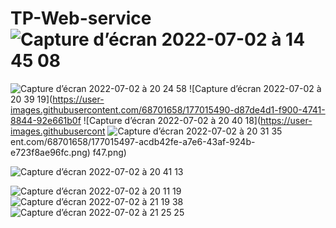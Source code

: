 # TP-Web-service![Capture d’écran 2022-07-02 à 14 45 08](https://user-images.githubusercontent.com/68701658/177004733-9e8830c0-28bf-4207-884a-73a0c431c537.png)
![Capture d’écran 2022-07-02 à 20 24 58](https://user-images.githubusercontent.com/68701658/177015489-e7ef2aad-7390-404a-9e22-deff8e958c3e.png)
![Capture d’écran 2022-07-02 à 20 39 19](https://user-images.githubusercontent.com/68701658/177015490-d87de4d1-f900-4741-8844-92e661b0f
![Capture d’écran 2022-07-02 à 20 40 18](https://user-images.githubusercont
![Capture d’écran 2022-07-02 à 20 31 35](https://user-images.githubusercontent.com/68701658/177015612-080802c9-0de1-4c1a-879c-2430d8c1e3e5.png)
ent.com/68701658/177015497-acdb42fe-a7e6-43af-924b-e723f8ae96fc.png)
f47.png)

![Capture d’écran 2022-07-02 à 20 41 13](https://user-images.githubusercontent.com/68701658/177015520-6c219de1-7f65-4930-a94b-eac419fcd02d.png)

![Capture d’écran 2022-07-02 à 20 11 19](https://user-images.githubusercontent.com/68701658/177015568-29fa529d-5488-4185-928a-6df5acb14652.png)
![Capture d’écran 2022-07-02 à 21 19 38](https://user-images.githubusercontent.com/68701658/177015577-a83a04b9-7a12-4720-9165-2ae74dfa9164.png)
![Capture d’écran 2022-07-02 à 21 25 25](https://user-images.githubusercontent.com/68701658/177015580-2f3b3a6f-8f2c-449c-b9a1-222c48e383a4.png)

